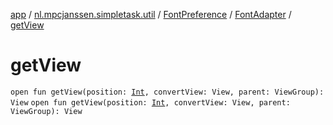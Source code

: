 [app](../../../index.md) / [nl.mpcjanssen.simpletask.util](../../index.md) / [FontPreference](../index.md) / [FontAdapter](index.md) / [getView](.)

# getView

`open fun getView(position: `[`Int`](https://kotlinlang.org/api/latest/jvm/stdlib/kotlin/-int/index.html)`, convertView: View, parent: ViewGroup): View`
`open fun getView(position: `[`Int`](https://kotlinlang.org/api/latest/jvm/stdlib/kotlin/-int/index.html)`, convertView: View, parent: ViewGroup): View`
